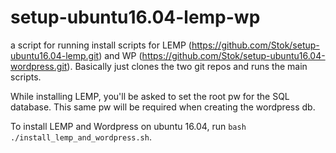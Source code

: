 # setup-ubuntu16.04-lemp-wp
a script for running install scripts for LEMP (https://github.com/Stok/setup-ubuntu16.04-lemp.git) and WP (https://github.com/Stok/setup-ubuntu16.04-wordpress.git). Basically just clones the two git repos and runs the main scripts.

While installing LEMP, you'll be asked to set the root pw for the SQL database.
This same pw will be required when creating the wordpress db.

To install LEMP and Wordpress on ubuntu 16.04, run `bash ./install_lemp_and_wordpress.sh`.
